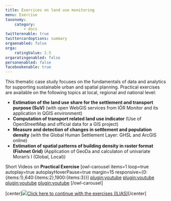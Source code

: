 ```yaml
---
title: Exercices on land use monitoring
menu: Exercise
taxonomy:
    category:
        - docs
twitterenable: true
twittercardoptions: summary
orgaenabled: false
orga:
    ratingValue: 2.5
orgaratingenabled: false
personenabled: false
facebookenable: true
---
```


This thematic case study focuses on the fundamentals of data and analytics for supporting sustainable urban and spatial planning. Practical exercises are available on the following topics at local, regional and national level:


*	**Estimation of the land use share for the settlement and transport purpose (SuV)** (with open WebGIS services from IÖR Monitor and its application in QGIS environment)
*	**Computation of transport related land use indicator** (Use of OpenStreetMap and official data for a GIS project)
*	**Measure and detection of changes in settlement and population density** (with the Global Human Settlement Layer: GHSL and ArcGIS online)
* **Estimation of spatial patterns of building density in raster format (Fishnet Grid)** (Application of GeoDa and calculaton of univariate Moran’s I (Global, Local))


Short Videos on **Practical Exercise**
[owl-carousel items=1 loop=true autoplay=true autoplayHoverPause=true margin=15 responsive={0:{items:1},640:{items:2},1900:{items:3}}]
[plugin:youtube](https://youtu.be/NuzP9f4Y1xo)
[plugin:youtube](https://youtu.be/Twc55NtcbxA)
[plugin:youtube](https://youtu.be/OObsu6H8k8Q)
[plugin:youtube](https://youtu.be/vPv6tX6C43o)
[/owl-carousel]


[center]<a href="https://ilias.opengeoedu.de/ilias/goto.php?target=crs_283&client_id=opengeoedu" markdown="1" target="_blank">![](/images/exercise.png?resize=200,200)Click here to continue with the exercises (ILIAS)</a>[/center]
